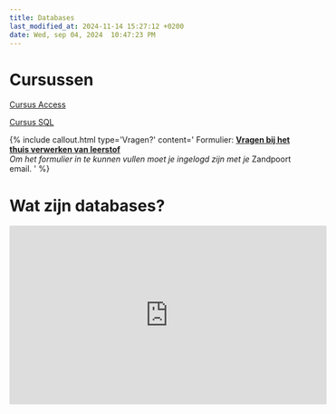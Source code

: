 ```yaml
---
title: Databases
last_modified_at: 2024-11-14 15:27:12 +0200
date: Wed, sep 04, 2024  10:47:23 PM
---
```


# Cursussen

[Cursus Access](https://bazandpoort.notion.site/Cursus-Access-76925f312780422a9f49b2072a7c40d6?pvs=4)

[Cursus SQL](https://bazandpoort.notion.site/Cursus-SQL-3048434a07034c5f809e7f78b5913375)

{% include callout.html type='Vragen?' content='
Formulier: **[Vragen bij het thuis verwerken van leerstof](https://docs.google.com/forms/d/e/1FAIpQLScdlqY3KBHuf_P5h4lNCinZ-usfxPqMU-DlPHyOuJ6QlAodxA/viewform)**  
*Om het formulier in te kunnen vullen moet je ingelogd zijn met je* Zandpoort email.
' %}

# Wat zijn databases?
<iframe width="560" height="315" src="https://www.youtube.com/embed/Tk1t3WKK-ZY?si=O0TRh54k9UFDbal2" title="YouTube video player" frameborder="0" allow="accelerometer; autoplay; clipboard-write; encrypted-media; gyroscope; picture-in-picture; web-share" referrerpolicy="strict-origin-when-cross-origin" allowfullscreen></iframe>
